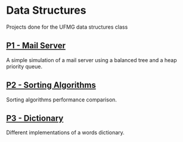 # Data Structures
Projects done for the UFMG data structures class 

## [P1 - Mail Server](/p1)
A simple simulation of a mail server using a balanced tree and a heap priority queue.

## [P2 - Sorting Algorithms](/p2)
Sorting algorithms performance comparison.

## [P3 - Dictionary](/p3)
Different implementations of a words dictionary.
